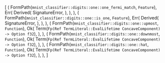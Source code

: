 [
    (
        FormPath(`mnist_classifier::digits::one::one_fermi_match`, `Feature`),
        Err(
            Derived(
                SignatureError,
            ),
        ),
    ),
    (
        FormPath(`mnist_classifier::digits::one::is_one`, `Feature`),
        Err(
            Derived(
                SignatureError,
            ),
        ),
    ),
    (
        FormPath(`mnist_classifier::digits::one::upmost`, `Function`),
        Ok(
            Term(`Fp(Ref TermLiteral::EvalLifetime ConcaveComponent) -> Option f32`),
        ),
    ),
    (
        FormPath(`mnist_classifier::digits::one::downmost`, `Function`),
        Ok(
            Term(`Fp(Ref TermLiteral::EvalLifetime ConcaveComponent) -> Option f32`),
        ),
    ),
    (
        FormPath(`mnist_classifier::digits::one::hat`, `Function`),
        Ok(
            Term(`Fp(Ref TermLiteral::EvalLifetime ConcaveComponent) -> Option f32`),
        ),
    ),
]
